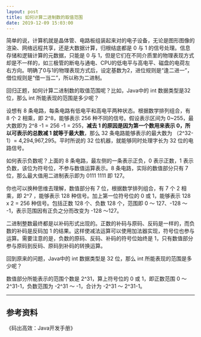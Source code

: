 ```yaml
---
layout: post
title: 如何计算二进制数的取值范围
date: 2019-12-09 15:03:00
---
```

简单的说，计算机就是晶体管、电路板组装起来对的电子设备，无论是图形图像的渲染、网络远程共享，还是大数据计算，归根结底都是 0 与 1 的信号处理。信息存储和逻辑计算的元数据，只能是 0 与 1，但是它们在不同介质里的物理表现方式却是不一样的，如三极管的断电与通电、CPU的低电平与高电平、磁盘的电荷左右方向。明确了0与1的物理表现方式后，设定基数为2，进位规则是“逢二进一”，借位规则是“借一当二”，所以称为二进制。

回归正题，如何计算二进制数的取值范围呢？比如，Java中的 int 数据类型是32位，那么 int 所能表现的范围是多少呢？

设想有 8 条电路，每条电路有低电平和高电平两种状态。根据数学排列组合，有 8 个 2 相乘，即 2^8，能够表示 256 种不同的信号。假设表示区间为 0~255，最大数即为 2^8 -1 = 256 -1 = 255，**减去 1 的原因是因为第一个数用来表示 0，所以可表示的总数减 1 就等于最大数**，那么 32 条电路能够表示的最大数为 （2^32-1）= 4,294,967,295。平时所说的 32 位机器，就能够同时处理字长为 32 位的电路信号。

如何表示负数呢？上面的 8 条电路，最左侧的一条表示正负，0 表示正数，1 表示负数，该位为符号位，不参与数值运算表示。8 条电路，实际的数值部分只有 7 位，那么最大值用二进制表示即为 0111 1111 即 127。

你也可以换种思维去理解，数值部分有 7 位，根据数学排列组合，有 7 个 2 相乘，即 2^7 ，能够表示 128 种信号。加上第一位符号位的 0 或 1，能够表示 128 x 2 = 256 种信号。包括正数 128 个、负数 128 个，范围即 0 ～ 127、-128 ～ -1，表示范围因有正负之分而改变为 -128 ～127。

二进制整数最终都是以补码形式出现的。正数的补码与原码、反码是一样的，而负数的补码是反码加 1 的结果。这样使减法运算可以使用加法器实现，符号位也参与运算。需要注意的是，负数的原码、反码、补码的符号位始终是 1，只有数值部分参与原码到反码、原码到补码的转换运算。

回到原来的问题，Java中的 int 数据类型是 32 位，那么 int 所能表现的范围是多少呢？

数值部分所能表示的范围个数是 2^31，算上符号位的 0 或 1，即正数范围 0 ～ 2^31-1，负数范围为 -2^31 ～ -1，合计为 -2^31 ～ 2^31-1。

---

## 参考资料

《码出高效：Java开发手册》
